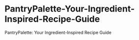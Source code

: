 # PantryPalette-Your-Ingredient-Inspired-Recipe-Guide
PantryPalette: Your Ingredient-Inspired Recipe Guide
